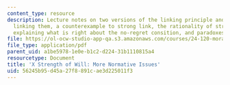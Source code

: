 ```yaml
---
content_type: resource
description: Lecture notes on two versions of the linking principle and a principle
  linking them, a counterexample to strong link, the rationality of strong resolution,
  explaining what is right about the no-regret consition, and paradoxes.
file: https://ol-ocw-studio-app-qa.s3.amazonaws.com/courses/24-120-moral-psychology-spring-2009/56245b95d45a27f8891cae3d225011f3_MIT24_120s09_lec10.pdf
file_type: application/pdf
parent_uid: a1be5978-1e0e-b1c2-d224-31b1110815a4
resourcetype: Document
title: 'X Strength of Will: More Normative Issues'
uid: 56245b95-d45a-27f8-891c-ae3d225011f3
---
```

